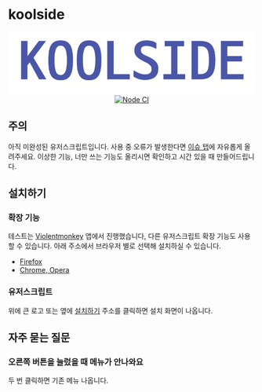 # koolside

<p align="center">
  <a href="https://github.com/toriato/koolside/raw/master/dist/lib.user.js)"><img src="docs/logo.png" alt="KOOLSIDE"></a>
  <a href="https://github.com/toriato/koolside/actions?query=workflow%3A%22Node+CI%22">
    <img src="https://github.com/toriato/koolside/workflows/Node%20CI/badge.svg" alt="Node CI">
  </a>
<p>

## 주의
아직 미완성된 유저스크립트입니다. 사용 중 오류가 발생한다면 [이슈 탭](https://github.com/toriato/koolside/issues)에 자유롭게 올려주세요. 이상한 기능, 너만 쓰는 기능도 올리시면 확인하고 시간 있을 때 만들어드립니다.

## 설치하기

### 확장 기능
테스트는 [Violentmonkey](https://violentmonkey.github.io/) 앱에서 진행했습니다, 다른 유저스크립트 확장 기능도 사용할 수 있습니다. 아래 주소에서 브라우저 별로 선택해 설치하실 수 있습니다.

- [Firefox](https://addons.mozilla.org/ko/firefox/addon/violentmonkey)
- [Chrome, Opera](https://chrome.google.com/webstore/detail/violentmonkey/jinjaccalgkegednnccohejagnlnfdag)

### 유저스크립트
위에 큰 로고 또는 옆에 [설치하기](https://github.com/toriato/koolside/raw/master/dist/lib.user.js) 주소를 클릭하면 설치 화면이 나옵니다.

## 자주 묻는 질문

### 오른쪽 버튼을 눌렀을 때 메뉴가 안나와요
두 번 클릭하면 기존 메뉴 나옵니다.